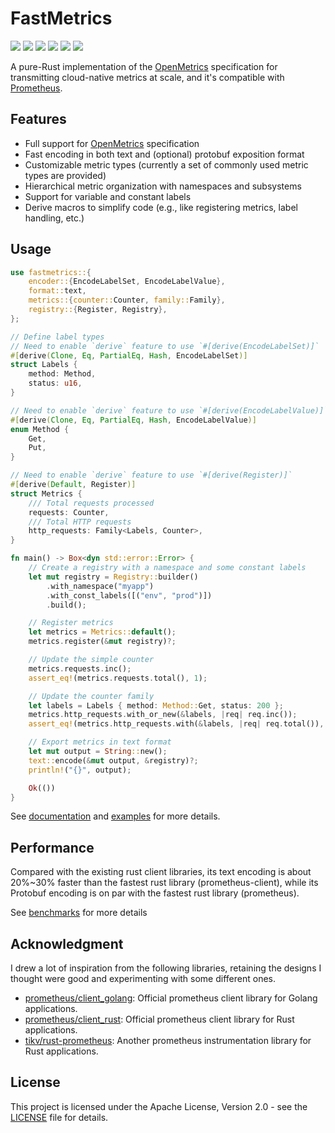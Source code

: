 # FastMetrics

[![](https://github.com/koushiro/fastmetrics/actions/workflows/ci.yml/badge.svg)](https://github.com/koushiro/fastmetrics/actions)
[![](https://img.shields.io/crates/v/fastmetrics)](https://crates.io/crates/fastmetrics)
[![](https://img.shields.io/docsrs/fastmetrics)](https://docs.rs/fastmetrics)
[![](https://img.shields.io/crates/l/fastmetrics)](LICENSE)
[![](https://img.shields.io/badge/MSRV-1.85.0-green?logo=rust)](https://www.whatrustisit.com)
[![](https://deepwiki.com/badge.svg)](https://deepwiki.com/koushiro/fastmetrics)

A pure-Rust implementation of the [OpenMetrics] specification for transmitting cloud-native metrics at scale,
and it's compatible with [Prometheus].

[OpenMetrics]: https://github.com/prometheus/OpenMetrics/blob/main/specification/OpenMetrics.md
[Prometheus]: https://prometheus.io

## Features

- Full support for [OpenMetrics] specification
- Fast encoding in both text and (optional) protobuf exposition format
- Customizable metric types (currently a set of commonly used metric types are provided)
- Hierarchical metric organization with namespaces and subsystems
- Support for variable and constant labels
- Derive macros to simplify code (e.g., like registering metrics, label handling, etc.)

## Usage

```rust
use fastmetrics::{
    encoder::{EncodeLabelSet, EncodeLabelValue},
    format::text,
    metrics::{counter::Counter, family::Family},
    registry::{Register, Registry},
};

// Define label types
// Need to enable `derive` feature to use `#[derive(EncodeLabelSet)]`
#[derive(Clone, Eq, PartialEq, Hash, EncodeLabelSet)]
struct Labels {
    method: Method,
    status: u16,
}

// Need to enable `derive` feature to use `#[derive(EncodeLabelValue)]`
#[derive(Clone, Eq, PartialEq, Hash, EncodeLabelValue)]
enum Method {
    Get,
    Put,
}

// Need to enable `derive` feature to use `#[derive(Register)]`
#[derive(Default, Register)]
struct Metrics {
    /// Total requests processed
    requests: Counter,
    /// Total HTTP requests
    http_requests: Family<Labels, Counter>,
}

fn main() -> Box<dyn std::error::Error> {
    // Create a registry with a namespace and some constant labels
    let mut registry = Registry::builder()
        .with_namespace("myapp")
        .with_const_labels([("env", "prod")])
        .build();

    // Register metrics
    let metrics = Metrics::default();
    metrics.register(&mut registry)?;

    // Update the simple counter
    metrics.requests.inc();
    assert_eq!(metrics.requests.total(), 1);

    // Update the counter family
    let labels = Labels { method: Method::Get, status: 200 };
    metrics.http_requests.with_or_new(&labels, |req| req.inc());
    assert_eq!(metrics.http_requests.with(&labels, |req| req.total()), Some(1));

    // Export metrics in text format
    let mut output = String::new();
    text::encode(&mut output, &registry)?;
    println!("{}", output);

    Ok(())
}
```

See [documentation](https://docs.rs/fastmetrics) and [examples](https://github.com/koushiro/fastmetrics/tree/main/examples) for more details.

## Performance

Compared with the existing rust client libraries, its text encoding is about 20%~30% faster than the fastest rust library (prometheus-client),
while its Protobuf encoding is on par with the fastest rust library (prometheus).

See [benchmarks](https://github.com/koushiro/fastmetrics/blob/main/benchmarks/README.md) for more details

## Acknowledgment

I drew a lot of inspiration from the following libraries, retaining the designs I thought were good and experimenting with some different ones.

- [prometheus/client_golang](https://github.com/prometheus/client_golang): Official prometheus client library for Golang applications.
- [prometheus/client_rust](https://github.com/prometheus/client_rust): Official prometheus client library for Rust applications.
- [tikv/rust-prometheus](https://github.com/tikv/rust-prometheus): Another prometheus instrumentation library for Rust applications.

## License

This project is licensed under the Apache License, Version 2.0 - see the [LICENSE](LICENSE) file for details.
